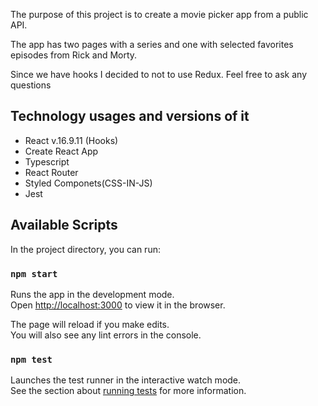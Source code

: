 The purpose of this project is to create a movie picker app from a public API. 

The app has two pages with a series and one with selected favorites episodes from Rick and Morty.

Since we have hooks I decided to not to use Redux.
Feel free to ask any questions
## Technology usages and versions of it
 - React v.16.9.11 (Hooks)
 - Create React App
 - Typescript
 - React Router
 - Styled Componets(CSS-IN-JS)
 - Jest

## Available Scripts

In the project directory, you can run:

### `npm start`

Runs the app in the development mode.<br />
Open [http://localhost:3000](http://localhost:3000) to view it in the browser.

The page will reload if you make edits.<br />
You will also see any lint errors in the console.

### `npm test`

Launches the test runner in the interactive watch mode.<br />
See the section about [running tests](https://facebook.github.io/create-react-app/docs/running-tests) for more information.
